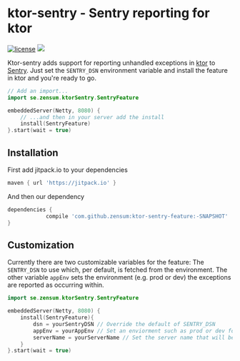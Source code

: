 # ktor-sentry - Sentry reporting for ktor
[![license](https://img.shields.io/github/license/zensum/ktor-sentry-feature.svg)]() [![](https://jitpack.io/v/zensum/ktor-sentry-feature.svg)](https://jitpack.io/#zensum/ktor-sentry-feature)

Ktor-sentry adds support for reporting unhandled exceptions
in [ktor](https://ktor.io) to [Sentry](https://sentry.io). Just set
the `SENTRY_DSN` environment variable and install the feature in ktor
and you're ready to go.

```kotlin
// Add an import...
import se.zensum.ktorSentry.SentryFeature

embeddedServer(Netty, 8080) {
    // ...and then in your server add the install
    install(SentryFeature)
}.start(wait = true)
```

## Installation
First add jitpack.io to your dependencies

``` gradle
maven { url 'https://jitpack.io' }
```

And then our dependency

``` gradle
dependencies {
            compile 'com.github.zensum:ktor-sentry-feature:-SNAPSHOT'
}
```

## Customization

Currently there are two customizable variables for the feature: The
`SENTRY_DSN` to use which, per default, is fetched from the
environment. The other variable `appEnv` sets the environment
(e.g. prod or dev) the exceptions are reported as occurring within.

```kotlin
import se.zensum.ktorSentry.SentryFeature

embeddedServer(Netty, 8080) {
    install(SentryFeature){
        dsn = yourSentryDSN // Override the default of SENTRY_DSN
        appEnv = yourAppEnv // Set an enviorment such as prod or dev for reported exceptions
        serverName = yourServerName // Set the server name that will be used in exception reports
    }
}.start(wait = true)
```
